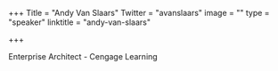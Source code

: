 +++
Title = "Andy Van Slaars"
Twitter = "avanslaars"
image = ""
type = "speaker"
linktitle = "andy-van-slaars"

+++

Enterprise Architect - Cengage Learning
